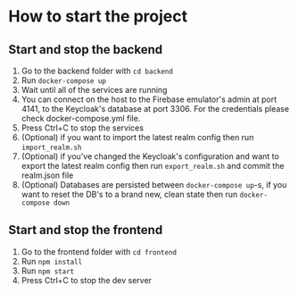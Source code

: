 # How to start the project

## Start and stop the backend

 1. Go to the backend folder with `cd backend`
 2. Run `docker-compose up`
 3. Wait until all of the services are running
 4. You can connect on the host to the Firebase emulator's admin at port 4141, to the Keycloak's database at port 3306. For the credentials please check docker-compose.yml file.
 5. Press Ctrl+C to stop the services
 6. (Optional) if you want to import the latest realm config then run `import_realm.sh`
 7. (Optional) if you've changed the Keycloak's configuration and want to export the latest realm config then run `export_realm.sh` and commit the realm.json file
 8. (Optional) Databases are persisted between `docker-compose up`-s, if you want to reset the DB's to a brand new, clean state then run `docker-compose down`

## Start and stop the frontend

 1. Go to the frontend folder with `cd frontend`
 2. Run `npm install`
 3. Run `npm start`
 4. Press Ctrl+C to stop the dev server

